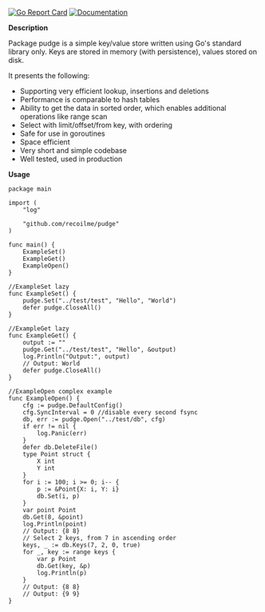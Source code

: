 [![Go Report Card](https://goreportcard.com/badge/github.com/recoilme/pudge)](https://goreportcard.com/report/github.com/recoilme/pudge)
[![Documentation](https://godoc.org/github.com/recoilme/pudge?status.svg)](https://godoc.org/github.com/recoilme/pudge)

**Description**

Package pudge is a simple key/value store written using Go's standard library only. Keys are stored in memory (with persistence), values stored on disk.

It presents the following:
* Supporting very efficient lookup, insertions and deletions
* Performance is comparable to hash tables
* Ability to get the data in sorted order, which enables additional operations like range scan
* Select with limit/offset/from key, with ordering
* Safe for use in goroutines
* Space efficient
* Very short and simple codebase
* Well tested, used in production

**Usage**


```
package main

import (
	"log"

	"github.com/recoilme/pudge"
)

func main() {
	ExampleSet()
	ExampleGet()
	ExampleOpen()
}

//ExampleSet lazy
func ExampleSet() {
	pudge.Set("../test/test", "Hello", "World")
	defer pudge.CloseAll()
}

//ExampleGet lazy
func ExampleGet() {
	output := ""
	pudge.Get("../test/test", "Hello", &output)
	log.Println("Output:", output)
	// Output: World
	defer pudge.CloseAll()
}

//ExampleOpen complex example
func ExampleOpen() {
	cfg := pudge.DefaultConfig()
	cfg.SyncInterval = 0 //disable every second fsync
	db, err := pudge.Open("../test/db", cfg)
	if err != nil {
		log.Panic(err)
	}
	defer db.DeleteFile()
	type Point struct {
		X int
		Y int
	}
	for i := 100; i >= 0; i-- {
		p := &Point{X: i, Y: i}
		db.Set(i, p)
	}
	var point Point
	db.Get(8, &point)
	log.Println(point)
	// Output: {8 8}
	// Select 2 keys, from 7 in ascending order
	keys, _ := db.Keys(7, 2, 0, true)
	for _, key := range keys {
		var p Point
		db.Get(key, &p)
		log.Println(p)
	}
	// Output: {8 8}
	// Output: {9 9}
}

```
